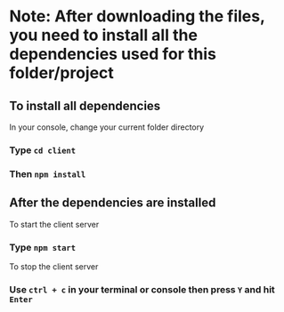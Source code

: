 # Note: After downloading the files, you need to install all the dependencies used for this folder/project

## To install all dependencies

In your console, change your current folder directory
### Type `cd client`
### Then `npm install`

## After the dependencies are installed
To start the client server
### Type `npm start`

To stop the client server
### Use `ctrl + c` in your terminal or console then press `Y` and hit `Enter`
